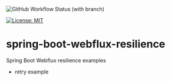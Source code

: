 ![GitHub Workflow Status (with branch)](https://img.shields.io/github/actions/workflow/status/claudioaltamura/spring-boot-webflux-resilience/maven-build.yml?branch=main)

[![License: MIT](https://img.shields.io/badge/License-MIT-yellow.svg)](https://opensource.org/licenses/MIT)

# spring-boot-webflux-resilience
Spring Boot Webflux resilience examples

- retry example